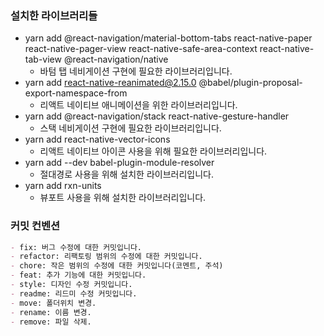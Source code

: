 ### 설치한 라이브러리들
- yarn add @react-navigation/material-bottom-tabs react-native-paper react-native-pager-view react-native-safe-area-context react-native-tab-view @react-navigation/native
  - 바텀 탭 네비게이션 구현에 필요한 라이브러리입니다.
- yarn add react-native-reanimated@2.15.0 @babel/plugin-proposal-export-namespace-from
  - 리액트 네이티브 애니메이션을 위한 라이브러리입니다.
- yarn add @react-navigation/stack react-native-gesture-handler
  - 스택 네비게이션 구현에 필요한 라이브러리입니다.
- yarn add react-native-vector-icons
  - 리액트 네이티브 아이콘 사용을 위해 필요한 라이브러리입니다.
- yarn add --dev babel-plugin-module-resolver
  - 절대경로 사용을 위해 설치한 라이브러리입니다.
- yarn add rxn-units
  - 뷰포트 사용을 위해 설치한 라이브러리입니다.


### 커밋 컨벤션
```md
- fix: 버그 수정에 대한 커밋입니다.
- refactor: 리팩토링 범위의 수정에 대한 커밋입니다.
- chore: 작은 범위의 수정에 대한 커밋입니다(코멘트, 주석)
- feat: 추가 기능에 대한 커밋입니다.
- style: 디자인 수정 커밋입니다.
- readme: 리드미 수정 커밋입니다.
- move: 폴더위치 변경.
- rename: 이름 변경.
- remove: 파일 삭제.
```
